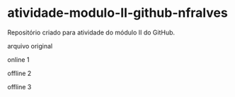 # atividade-modulo-II-github-nfralves
Repositório criado para atividade do módulo II do GitHub.

arquivo original

online 1

offline 2

offline 3

